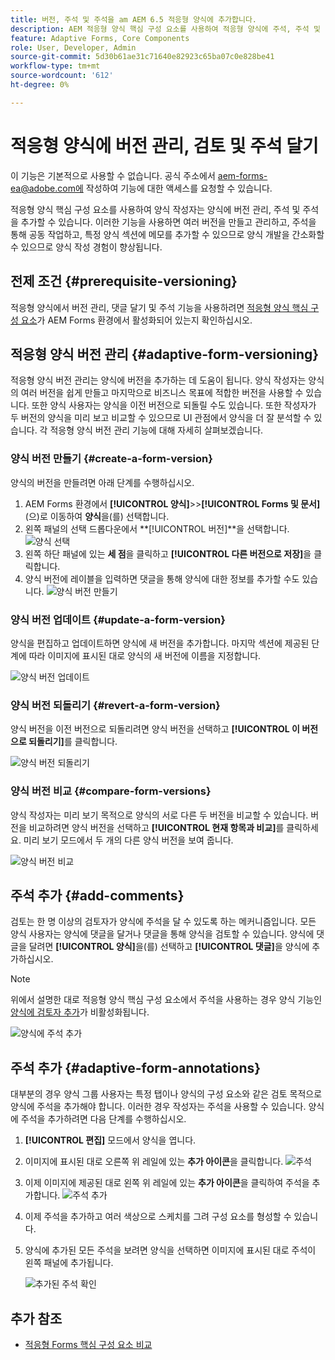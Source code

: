 ```yaml
---
title: 버전, 주석 및 주석을 am AEM 6.5 적응형 양식에 추가합니다.
description: AEM 적응형 양식 핵심 구성 요소를 사용하여 적응형 양식에 주석, 주석 및 버전을 추가할 수 있습니다.
feature: Adaptive Forms, Core Components
role: User, Developer, Admin
source-git-commit: 5d30b61ae31c71640e82923c65ba07c0e828be41
workflow-type: tm+mt
source-wordcount: '612'
ht-degree: 0%

---
```


# 적응형 양식에 버전 관리, 검토 및 주석 달기

<span class="preview">이 기능은 기본적으로 사용할 수 없습니다. 공식 주소에서 aem-forms-ea@adobe.com에 작성하여 기능에 대한 액세스를 요청할 수 있습니다.</span>

적응형 양식 핵심 구성 요소를 사용하여 양식 작성자는 양식에 버전 관리, 주석 및 주석을 추가할 수 있습니다. 이러한 기능을 사용하면 여러 버전을 만들고 관리하고, 주석을 통해 공동 작업하고, 특정 양식 섹션에 메모를 추가할 수 있으므로 양식 개발을 간소화할 수 있으므로 양식 작성 경험이 향상됩니다.

## 전제 조건 {#prerequisite-versioning}

적응형 양식에서 버전 관리, 댓글 달기 및 주석 기능을 사용하려면 [적응형 양식 핵심 구성 요소](/help/forms/using/enable-adaptive-forms-core-components.md)가 AEM Forms 환경에서 활성화되어 있는지 확인하십시오.

## 적응형 양식 버전 관리 {#adaptive-form-versioning}

적응형 양식 버전 관리는 양식에 버전을 추가하는 데 도움이 됩니다. 양식 작성자는 양식의 여러 버전을 쉽게 만들고 마지막으로 비즈니스 목표에 적합한 버전을 사용할 수 있습니다. 또한 양식 사용자는 양식을 이전 버전으로 되돌릴 수도 있습니다. 또한 작성자가 두 버전의 양식을 미리 보고 비교할 수 있으므로 UI 관점에서 양식을 더 잘 분석할 수 있습니다. 각 적응형 양식 버전 관리 기능에 대해 자세히 살펴보겠습니다.

### 양식 버전 만들기 {#create-a-form-version}

양식의 버전을 만들려면 아래 단계를 수행하십시오.

1. AEM Forms 환경에서 **[!UICONTROL 양식]**>>**[!UICONTROL Forms 및 문서]**(으)로 이동하여 **양식**&#x200B;을(를) 선택합니다.
1. 왼쪽 패널의 선택 드롭다운에서 **[!UICONTROL 버전]**을 선택합니다.
   ![양식 선택](assets/select-a-form.png)
1. 왼쪽 하단 패널에 있는 **세 점**&#x200B;을 클릭하고 **[!UICONTROL 다른 버전으로 저장]**&#x200B;을 클릭합니다.
1. 양식 버전에 레이블을 입력하면 댓글을 통해 양식에 대한 정보를 추가할 수도 있습니다.
   ![양식 버전 만들기](assets/create-a-form-version.png)

### 양식 버전 업데이트 {#update-a-form-version}

양식을 편집하고 업데이트하면 양식에 새 버전을 추가합니다. 마지막 섹션에 제공된 단계에 따라 이미지에 표시된 대로 양식의 새 버전에 이름을 지정합니다.

![양식 버전 업데이트](assets/update-a-form-version.png)

### 양식 버전 되돌리기 {#revert-a-form-version}

양식 버전을 이전 버전으로 되돌리려면 양식 버전을 선택하고 **[!UICONTROL 이 버전으로 되돌리기]**&#x200B;를 클릭합니다.

![양식 버전 되돌리기](assets/revert-form-version.png)

### 양식 버전 비교 {#compare-form-versions}

양식 작성자는 미리 보기 목적으로 양식의 서로 다른 두 버전을 비교할 수 있습니다. 버전을 비교하려면 양식 버전을 선택하고 **[!UICONTROL 현재 항목과 비교]**&#x200B;를 클릭하세요. 미리 보기 모드에서 두 개의 다른 양식 버전을 보여 줍니다.

![양식 버전 비교](assets/compare-form-versions.png)

## 주석 추가 {#add-comments}

검토는 한 명 이상의 검토자가 양식에 주석을 달 수 있도록 하는 메커니즘입니다. 모든 양식 사용자는 양식에 댓글을 달거나 댓글을 통해 양식을 검토할 수 있습니다. 양식에 댓글을 달려면 **[!UICONTROL 양식]**&#x200B;을(를) 선택하고 **[!UICONTROL 댓글]**&#x200B;을 양식에 추가하십시오.

>[!NOTE]
> 위에서 설명한 대로 적응형 양식 핵심 구성 요소에서 주석을 사용하는 경우 양식 기능인 [양식에 검토자 추가](/help/forms/using/create-reviews-forms.md)가 비활성화됩니다.


![양식에 주석 추가](assets/form-comments.png)

## 주석 추가 {#adaptive-form-annotations}

대부분의 경우 양식 그룹 사용자는 특정 탭이나 양식의 구성 요소와 같은 검토 목적으로 양식에 주석을 추가해야 합니다. 이러한 경우 작성자는 주석을 사용할 수 있습니다.
양식에 주석을 추가하려면 다음 단계를 수행하십시오.

1. **[!UICONTROL 편집]** 모드에서 양식을 엽니다.

1. 이미지에 표시된 대로 오른쪽 위 레일에 있는 **추가 아이콘**을 클릭합니다.
   ![주석](assets/annotation.png)

1. 이제 이미지에 제공된 대로 왼쪽 위 레일에 있는 **추가 아이콘**을 클릭하여 주석을 추가합니다.
   ![주석 추가](assets/add-annotation.png)

1. 이제 주석을 추가하고 여러 색상으로 스케치를 그려 구성 요소를 형성할 수 있습니다.

1. 양식에 추가된 모든 주석을 보려면 양식을 선택하면 이미지에 표시된 대로 주석이 왼쪽 패널에 추가됩니다.

   ![추가된 주석 확인](assets/see-annotations.png)

## 추가 참조

* [적응형 Forms 핵심 구성 요소 비교](/help/forms/using/compare-forms-core-components.md)
